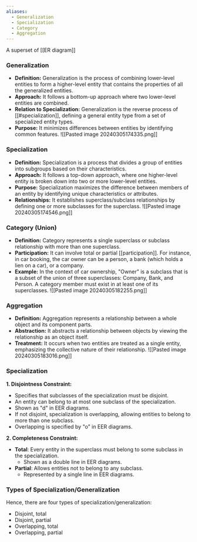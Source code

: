 ```yaml
---
aliases:
  - Generalization
  - Specialization
  - Category
  - Aggregation
---
```

A superset of [[ER diagram]]
### Generalization
- **Definition:** Generalization is the process of combining lower-level entities to form a higher-level entity that contains the properties of all the generalized entities.
- **Approach:** It follows a bottom-up approach where two lower-level entities are combined.
- **Relation to Specialization:** Generalization is the reverse process of [[#specialization]], defining a general entity type from a set of specialized entity types.
- **Purpose:** It minimizes differences between entities by identifying common features.
![[Pasted image 20240305174335.png]]
### Specialization
- **Definition:** Specialization is a process that divides a group of entities into subgroups based on their characteristics.
- **Approach:** It follows a top-down approach, where one higher-level entity is broken down into two or more lower-level entities.
- **Purpose:** Specialization maximizes the difference between members of an entity by identifying unique characteristics or attributes.
- **Relationships:** It establishes superclass/subclass relationships by defining one or more subclasses for the superclass.
![[Pasted image 20240305174546.png]]
### Category (Union)
- **Definition:** Category represents a single superclass or subclass relationship with more than one superclass.
- **Participation:** It can involve total or partial [[participation]]. For instance, in car booking, the car owner can be a person, a bank (which holds a lien on a car), or a company.
- **Example:** In the context of car ownership, "Owner" is a subclass that is a subset of the union of three superclasses: Company, Bank, and Person. A category member must exist in at least one of its superclasses.
![[Pasted image 20240305182255.png]]
### Aggregation
- **Definition:** Aggregation represents a relationship between a whole object and its component parts.
- **Abstraction:** It abstracts a relationship between objects by viewing the relationship as an object itself.
- **Treatment:** It occurs when two entities are treated as a single entity, emphasizing the collective nature of their relationship.
![[Pasted image 20240305183016.png]]
### Specialization
**1. Disjointness Constraint:**
- Specifies that subclasses of the specialization must be disjoint.
- An entity can belong to at most one subclass of the specialization.
- Shown as "d" in EER diagrams.
- If not disjoint, specialization is overlapping, allowing entities to belong to more than one subclass.
- Overlapping is specified by "o" in EER diagrams.

**2. Completeness Constraint:**
- **Total**: Every entity in the superclass must belong to some subclass in the specialization.
  - Shown as a double line in EER diagrams.
- **Partial**: Allows entities not to belong to any subclass.
  - Represented by a single line in EER diagrams.

### Types of Specialization/Generalization

Hence, there are four types of specialization/generalization:
- Disjoint, total
- Disjoint, partial
- Overlapping, total
- Overlapping, partial